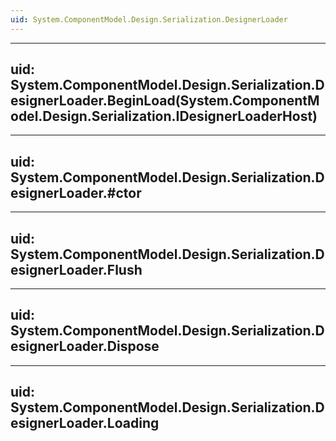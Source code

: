 ```yaml
---
uid: System.ComponentModel.Design.Serialization.DesignerLoader
---
```


---
uid: System.ComponentModel.Design.Serialization.DesignerLoader.BeginLoad(System.ComponentModel.Design.Serialization.IDesignerLoaderHost)
---

---
uid: System.ComponentModel.Design.Serialization.DesignerLoader.#ctor
---

---
uid: System.ComponentModel.Design.Serialization.DesignerLoader.Flush
---

---
uid: System.ComponentModel.Design.Serialization.DesignerLoader.Dispose
---

---
uid: System.ComponentModel.Design.Serialization.DesignerLoader.Loading
---
